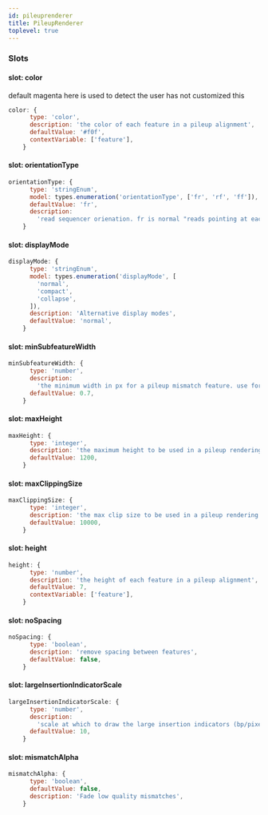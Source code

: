 ```yaml
---
id: pileuprenderer
title: PileupRenderer
toplevel: true
---
```


### Slots

#### slot: color

default magenta here is used to detect the user has not customized this

```js
color: {
      type: 'color',
      description: 'the color of each feature in a pileup alignment',
      defaultValue: '#f0f',
      contextVariable: ['feature'],
    }
```

#### slot: orientationType

```js
orientationType: {
      type: 'stringEnum',
      model: types.enumeration('orientationType', ['fr', 'rf', 'ff']),
      defaultValue: 'fr',
      description:
        'read sequencer orienation. fr is normal "reads pointing at each other ---> <--- while some other sequencers can use other options',
    }
```

#### slot: displayMode

```js
displayMode: {
      type: 'stringEnum',
      model: types.enumeration('displayMode', [
        'normal',
        'compact',
        'collapse',
      ]),
      description: 'Alternative display modes',
      defaultValue: 'normal',
    }
```

#### slot: minSubfeatureWidth

```js
minSubfeatureWidth: {
      type: 'number',
      description:
        'the minimum width in px for a pileup mismatch feature. use for increasing/decreasing mismatch marker widths when zoomed out, e.g. 0 or 1',
      defaultValue: 0.7,
    }
```

#### slot: maxHeight

```js
maxHeight: {
      type: 'integer',
      description: 'the maximum height to be used in a pileup rendering',
      defaultValue: 1200,
    }
```

#### slot: maxClippingSize

```js
maxClippingSize: {
      type: 'integer',
      description: 'the max clip size to be used in a pileup rendering',
      defaultValue: 10000,
    }
```

#### slot: height

```js
height: {
      type: 'number',
      description: 'the height of each feature in a pileup alignment',
      defaultValue: 7,
      contextVariable: ['feature'],
    }
```

#### slot: noSpacing

```js
noSpacing: {
      type: 'boolean',
      description: 'remove spacing between features',
      defaultValue: false,
    }
```

#### slot: largeInsertionIndicatorScale

```js
largeInsertionIndicatorScale: {
      type: 'number',
      description:
        'scale at which to draw the large insertion indicators (bp/pixel)',
      defaultValue: 10,
    }
```

#### slot: mismatchAlpha

```js
mismatchAlpha: {
      type: 'boolean',
      defaultValue: false,
      description: 'Fade low quality mismatches',
    }
```
